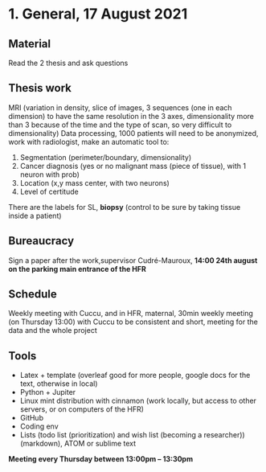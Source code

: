 # 1. General, 17 August 2021

## Material
Read the 2 thesis and ask questions

## Thesis work
MRI (variation in density, slice of images, 3 sequences (one in each dimension) to have the same resolution in the 3 axes, dimensionality more than 3 because of the time and the type of scan, so very difficult to dimensionality) Data processing, 1000 patients will need to be anonymized, work with radiologist, make an automatic tool to:
1. Segmentation (perimeter/boundary, dimensionality)
2. Cancer diagnosis (yes or no malignant mass (piece of tissue), with 1 neuron with prob)
3. Location (x,y mass center, with two neurons)
4. Level of certitude

There are the labels for SL, **biopsy** (control to be sure by taking tissue inside a patient)

## Bureaucracy
Sign a paper after the work,supervisor Cudré-Mauroux,
**14:00 24th august on the parking main entrance of the HFR**

## Schedule
Weekly meeting with Cuccu, and in HFR, maternal, 30min weekly meeting (on Thursday 13:00) with Cuccu to be consistent and short, meeting for the data and the whole project

## Tools
* Latex + template (overleaf good for more people, google docs for the text, otherwise in local)
* Python + Jupiter
* Linux mint distribution with cinnamon (work locally, but access to other servers, or on computers of the HFR)
* GitHub
* Coding env
* Lists (todo list (prioritization) and wish list (becoming a researcher)) (markdown), ATOM or sublime text

**Meeting every Thursday between 13:00pm – 13:30pm**
